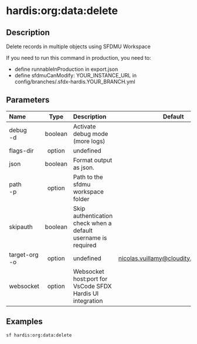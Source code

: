 <!-- This file has been generated with command 'sf hardis:doc:plugin:generate'. Please do not update it manually or it may be overwritten -->
# hardis:org:data:delete

## Description

Delete records in multiple objects using SFDMU Workspace
  
If you need to run this command in production, you need to:

- define runnableInProduction in export.json
- define sfdmuCanModify: YOUR_INSTANCE_URL in config/branches/.sfdx-hardis.YOUR_BRANCH.yml


## Parameters

| Name              |  Type   | Description                                                   |                 Default                  | Required | Options |
|:------------------|:-------:|:--------------------------------------------------------------|:----------------------------------------:|:--------:|:-------:|
| debug<br/>-d      | boolean | Activate debug mode (more logs)                               |                                          |          |         |
| flags-dir         | option  | undefined                                                     |                                          |          |         |
| json              | boolean | Format output as json.                                        |                                          |          |         |
| path<br/>-p       | option  | Path to the sfdmu workspace folder                            |                                          |          |         |
| skipauth          | boolean | Skip authentication check when a default username is required |                                          |          |         |
| target-org<br/>-o | option  | undefined                                                     | <nicolas.vuillamy@cloudity.com.playnico> |          |         |
| websocket         | option  | Websocket host:port for VsCode SFDX Hardis UI integration     |                                          |          |         |

## Examples

```shell
sf hardis:org:data:delete
```


